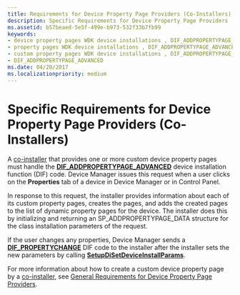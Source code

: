 ```yaml
---
title: Requirements for Device Property Page Providers (Co-Installers)
description: Specific Requirements for Device Property Page Providers (Co-Installers)
ms.assetid: b57beaed-5e5f-499e-b973-532f33b7fb99
keywords:
- device property pages WDK device installations , DIF_ADDPROPERTYPAGE_ADVANCED
- property pages WDK device installations , DIF_ADDPROPERTYPAGE_ADVANCED
- custom property pages WDK device installations , DIF_ADDPROPERTYPAGE_ADVANCED
- DIF_ADDPROPERTYPAGE_ADVANCED
ms.date: 04/20/2017
ms.localizationpriority: medium
---
```


# Specific Requirements for Device Property Page Providers (Co-Installers)





A [co-installer](writing-a-co-installer.md) that provides one or more custom device property pages must handle the [**DIF_ADDPROPERTYPAGE_ADVANCED**](./dif-addpropertypage-advanced.md) device installation function (DIF) code. Device Manager issues this request when a user clicks on the **Properties** tab of a device in Device Manager or in Control Panel.

In response to this request, the installer provides information about each of its custom property pages, creates the pages, and adds the created pages to the list of dynamic property pages for the device. The installer does this by initializing and returning an SP_ADDPROPERTYPAGE_DATA structure for the class installation parameters of the request.

If the user changes any properties, Device Manager sends a [**DIF_PROPERTYCHANGE**](./dif-propertychange.md) DIF code to the installer after the installer sets the new parameters by calling [**SetupDiSetDeviceInstallParams**](/windows/desktop/api/setupapi/nf-setupapi-setupdisetdeviceinstallparamsa).

For more information about how to create a custom device property page by a [co-installer](writing-a-co-installer.md), see [General Requirements for Device Property Page Providers](general-requirements-for-device-property-page-providers.md).

 

